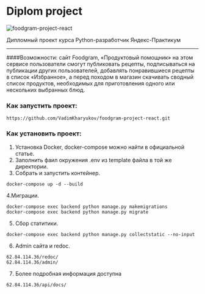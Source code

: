 # Diplom project
![foodgram-project-react](https://github.com/VadimKharyukov/foodgram-project-react/actions/workflows/main.yml/badge.svg)

Дипломный проект курса Python-разработчик Яндекс-Практикум
***
####Возможности:
сайт Foodgram, «Продуктовый помощник» на этом сервисе пользователи смогут публиковать рецепты,
подписываться на публикации других пользователей, 
добавлять понравившиеся рецепты в список «Избранное», а перед походом в магазин скачивать сводный список продуктов,
необходимых для приготовления одного или нескольких выбранных блюд.

### Как запустить проект:


```
https://github.com/VadimKharyukov/foodgram-project-react.git
```
### Как установить проект:
1. Установка Docker, docker-compose можно найти в официальной статье.
2. Заполнить фаил окружения .env из template файла в той же директории.
3. Собрать и запустить контейнер.
```
docker-compose up -d --build
```
4.Миграции.

```
docker-compose exec backend python manage.py makemigrations
docker-compose exec backend python manage.py migrate
```
5. Сбор статитики.
```
docker-compose exec backend python manage.py collectstatic --no-input
```
6. Admin сайта и redoc.
```
62.84.114.36/redoc/
62.84.114.36/admin/
```
7. Более подробная информация доступна
```
62.84.114.36/api/docs/
```